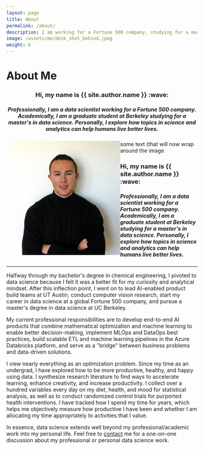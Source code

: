 ```yaml
---
layout: page
title: About
permalink: /about/
description: I am working for a Fortune 500 company, studying for a master's in data science at Berkeley, and exploring how topics in science and analytics can help humans live better lives.
image: /assets/me/desk_shot_behind.jpeg
weight: 6
---
```


# **About Me**

<div style="text-align:center">
<h3> Hi, my name is {{ site.author.name }} :wave:</h3>
<h5>Professionally, I am a data scientist working for a Fortune 500 company. Academically, I am a graduate student at Berkeley studying for a master's in data science. Personally, I explore how topics in science and analytics can help humans live better lives.</h5></div>

<div id='container'>
 <img src='/assets/me/head_shot_5.jpeg' height="300" width="300" style='float: left;'/>
 <p>some text (that will now wrap around the image</p>
 <h3> Hi, my name is {{ site.author.name }} :wave:</h3>
 <h5>Professionally, I am a data scientist working for a Fortune 500 company. Academically, I am a graduate student at Berkeley studying for a master's in data science. Personally, I explore how topics in science and analytics can help humans live better lives.</h5>
</div>

---

Halfway through my bachelor's degree in chemical engineering, I pivoted to data science because I felt it was a better fit for my curiosity and analytical mindset. After this inflection point, I went on to lead AI-enabled product build teams at UT Austin, conduct computer vision research, start my career in data science at a global Fortune 500 company, and pursue a master's degree in data science at UC Berkeley.

My current professional responsibilities are to develop end-to-end AI products that combine mathematical optimization and machine learning to enable better decision-making, implement MLOps and DataOps best practices, build scalable ETL and machine learning pipelines in the Azure Databricks platform, and serve as a "bridge" between business problems and data-driven solutions.

I view nearly everything as an optimization problem. Since my time as an undergrad, I have explored how to be more productive, healthy, and happy using data. I synthesize research literature to find ways to accelerate learning, enhance creativity, and increase productivity. I collect over a hundred variables every day on my diet, health, and mood for statistical analysis, as well as to conduct randomized control trials for purported health interventions. I have tracked how I spend my time for years, which helps me objectively measure how productive I have been and whether I am allocating my time appropriately to activities that I value. 

In essence, data science extends well beyond my professional/academic work into my personal life. Feel free to [contact](https://richardmathewsii.com/contact/) me for a one-on-one discussion about my professional or personal data science work.
